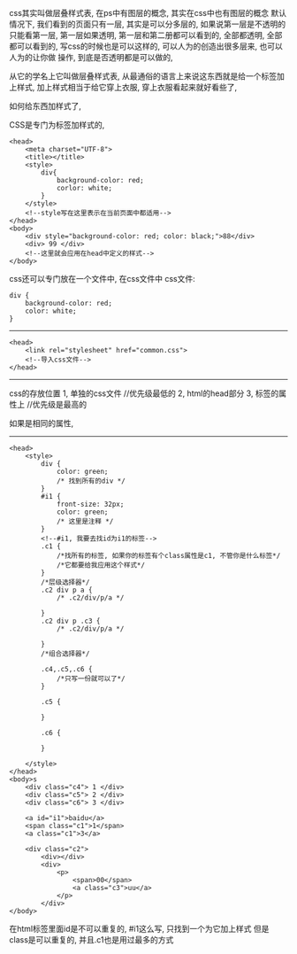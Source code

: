 css其实叫做层叠样式表, 在ps中有图层的概念, 其实在css中也有图层的概念
默认情况下, 我们看到的页面只有一层, 其实是可以分多层的, 如果说第一层是不透明的
只能看第一层, 第一层如果透明, 第一层和第二册都可以看到的, 全部都透明, 全部都可以看到的, 写css的时候也是可以这样的, 可以人为的创造出很多层来, 也可以人为的让你做
操作, 到底是否透明都是可以做的, 

从它的学名上它叫做层叠样式表, 从最通俗的语言上来说这东西就是给一个标签加上样式,
加上样式相当于给它穿上衣服, 穿上衣服看起来就好看些了, 

如何给东西加样式了, 

CSS是专门为标签加样式的,

	<head>
		<meta charset="UTF-8">
		<title></title>
		<style>
			div{
				background-color: red;
				corlor: white;
			}
		</style>
		<!--style写在这里表示在当前页面中都适用-->
	</head>
    <body>
    	<div style="background-color: red; color: black;">88</div>
		<div> 99 </div>
		<!--这里就会应用在head中定义的样式-->
    </body>

css还可以专门放在一个文件中, 在css文件中
css文件:

	div {
		background-color: red;
		color: white;
	}


---

    <head>
    	<link rel="stylesheet" href="common.css">
		<!--导入css文件-->
    </head>

---

css的存放位置
1, 单独的css文件 //优先级最低的
2, html的head部分
3, 标签的属性上 //优先级是最高的

如果是相同的属性, 

---
    <head>
	    <style>
	    	div {
	    		color: green;
				/* 找到所有的div */
	    	}
	    	#i1 {
	    		front-size: 32px;	
				color: green;
				/* 这里是注释 */
	    	}
	    	<!--#i1, 我要去找id为i1的标签-->
			.c1 {
				/*找所有的标签, 如果你的标签有个class属性是c1, 不管你是什么标签*/
				/*它都要给我应用这个样式*/
			}
			/*层级选择器*/
			.c2 div p a {
				/* .c2/div/p/a */
				
			}
			.c2 div p .c3 {
				/* .c2/div/p/a */
				
			}
			/*组合选择器*/
			
			.c4,.c5,.c6 {
				/*只写一份就可以了*/	
			}
			
			.c5 {
	
			}

			.c6 {

			}

	    </style>
    </head>
    <body>s
		<div class="c4"> 1 </div>
		<div class="c5"> 2 </div>
		<div class="c6"> 3 </div>

    	<a id="i1">baidu</a>
		<span class="c1">1</span>
		<a class="c1">3</a>

		<div class="c2">
			<div></div>
			<div>
				<p>
					<span>00</span>
					<a class="c3">uu</a>
				</p>
			</div>
    </body>

在html标签里面id是不可以重复的, #i1这么写, 只找到一个为它加上样式
但是class是可以重复的, 并且.c1也是用过最多的方式


